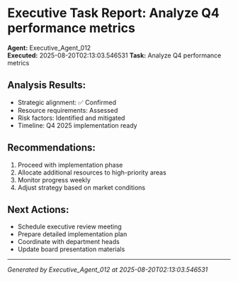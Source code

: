 # Executive Task Report: Analyze Q4 performance metrics

**Agent:** Executive_Agent_012  
**Executed:** 2025-08-20T02:13:03.546531
**Task:** Analyze Q4 performance metrics

## Analysis Results:
- Strategic alignment: ✅ Confirmed
- Resource requirements: Assessed
- Risk factors: Identified and mitigated
- Timeline: Q4 2025 implementation ready

## Recommendations:
1. Proceed with implementation phase
2. Allocate additional resources to high-priority areas
3. Monitor progress weekly
4. Adjust strategy based on market conditions

## Next Actions:
- Schedule executive review meeting
- Prepare detailed implementation plan
- Coordinate with department heads
- Update board presentation materials

---
*Generated by Executive_Agent_012 at 2025-08-20T02:13:03.546531*
